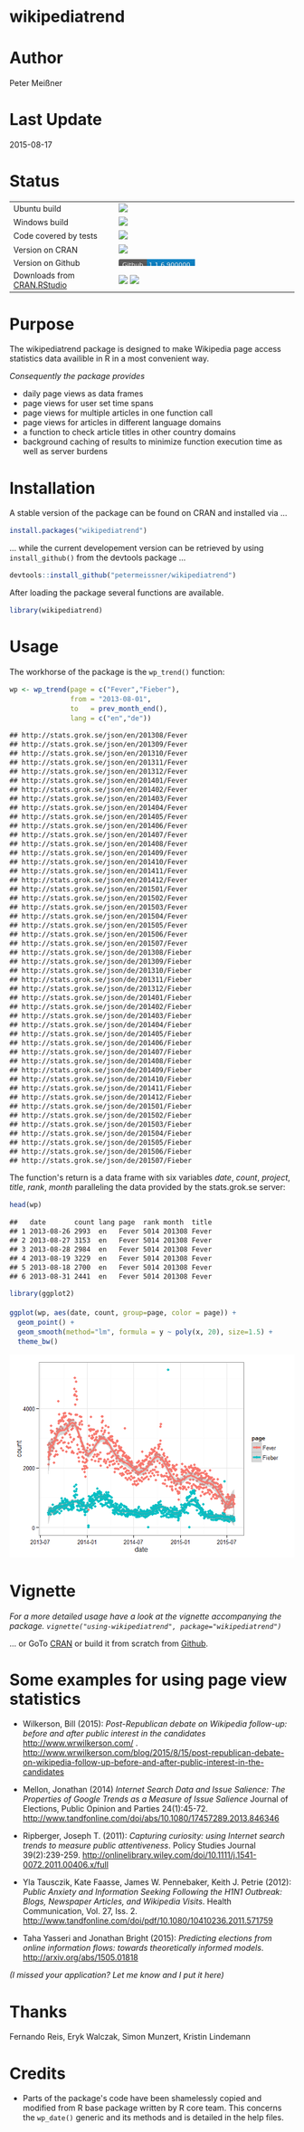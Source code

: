 # wikipediatrend

# Author

Peter Meißner



# Last Update

2015-08-17





# Status

<table>
<tr>
<td> 
Ubuntu build </td>
<td> 
<img src="https://api.travis-ci.org/petermeissner/wikipediatrend.svg?branch=master">
</td>
</tr>
<tr>
<td> 
Windows build
</td>
<td> 
<img src="http://ci.appveyor.com/api/projects/status/github/petermeissner/wikipediatrend">
</td>
</tr>
<tr>
<td> 
Code covered by tests
</td>
<td> 
<img src="https://coveralls.io/repos/petermeissner/wikipediatrend/badge.svg">
</td>
</tr>
<tr>
<td>
Version on CRAN  
</td> 
<td>
<img src="http://www.r-pkg.org/badges/version/wikipediatrend">
</td>
</tr>
<tr>
<td>
Version on Github
</td> 
<td>

<svg xmlns="http://www.w3.org/2000/svg" width="500" height="20">
  <linearGradient id="b" x2="0" y2="100%">
    <stop offset="0" stop-color="#bbb" stop-opacity=".1"/>
    <stop offset="1" stop-opacity=".1"/>
  </linearGradient>
  <mask id="a">
    <rect width="500" height="20" rx="3" fill="#fff"/>
  </mask>
<g mask="url(#a)"><path fill="#555" d="M0 0h50v20H0z"/>
    <path fill="#007ec6" d="M50 0h85v20H50z"/>
    <path fill="url(#b)" d="M0 0h135v20H0z"/>
  </g>
  <g fill="#fff" text-anchor="middle" font-family="DejaVu Sans,Verdana,Geneva,sans-serif" font-size="11">
    <text x="25" y="15" fill="#010101" fill-opacity=".3">
      Github
    </text>
    <text x="25" y="14">
      Github
    </text>
    <text x="90" y="15" fill="#010101" fill-opacity=".3">
      1.1.6.900000
    </text>
    <text x="90" y="14">
      1.1.6.900000
    </text>
  </g>
</svg>
</td>
</tr>

<tr>
<td>
Downloads from <a href='http://cran.rstudio.com/'>CRAN.RStudio</a>&nbsp;&nbsp;&nbsp;
</td>
<td>
<img src="http://cranlogs.r-pkg.org/badges/grand-total/wikipediatrend">
<img src="http://cranlogs.r-pkg.org/badges/wikipediatrend">
</td>
</tr>

</table>





# Purpose

The wikipediatrend package is designed to make Wikipedia page access statistics data availible in R in a most convenient way. 

*Consequently the package provides* 

- daily page views as data frames 
- page views for user set time spans
- page views for multiple articles in one function call
- page views for articles in different language domains
- a function to check article titles in other country domains
- background caching of results to minimize function execution time as well as server burdens






# Installation 

A stable version of the package can be found on CRAN and installed via ...

```r
install.packages("wikipediatrend")
```

... while the current developement version can be retrieved by using `install_github()` from the devtools package ... 


```r
devtools::install_github("petermeissner/wikipediatrend")
```

After loading the package several functions are available.


```r
library(wikipediatrend)
```




# Usage


The workhorse of the package is the `wp_trend()` function:


```r
wp <- wp_trend(page = c("Fever","Fieber"), 
               from = "2013-08-01", 
               to   = prev_month_end(), 
               lang = c("en","de"))
```

```
## http://stats.grok.se/json/en/201308/Fever
## http://stats.grok.se/json/en/201309/Fever
## http://stats.grok.se/json/en/201310/Fever
## http://stats.grok.se/json/en/201311/Fever
## http://stats.grok.se/json/en/201312/Fever
## http://stats.grok.se/json/en/201401/Fever
## http://stats.grok.se/json/en/201402/Fever
## http://stats.grok.se/json/en/201403/Fever
## http://stats.grok.se/json/en/201404/Fever
## http://stats.grok.se/json/en/201405/Fever
## http://stats.grok.se/json/en/201406/Fever
## http://stats.grok.se/json/en/201407/Fever
## http://stats.grok.se/json/en/201408/Fever
## http://stats.grok.se/json/en/201409/Fever
## http://stats.grok.se/json/en/201410/Fever
## http://stats.grok.se/json/en/201411/Fever
## http://stats.grok.se/json/en/201412/Fever
## http://stats.grok.se/json/en/201501/Fever
## http://stats.grok.se/json/en/201502/Fever
## http://stats.grok.se/json/en/201503/Fever
## http://stats.grok.se/json/en/201504/Fever
## http://stats.grok.se/json/en/201505/Fever
## http://stats.grok.se/json/en/201506/Fever
## http://stats.grok.se/json/en/201507/Fever
## http://stats.grok.se/json/de/201308/Fieber
## http://stats.grok.se/json/de/201309/Fieber
## http://stats.grok.se/json/de/201310/Fieber
## http://stats.grok.se/json/de/201311/Fieber
## http://stats.grok.se/json/de/201312/Fieber
## http://stats.grok.se/json/de/201401/Fieber
## http://stats.grok.se/json/de/201402/Fieber
## http://stats.grok.se/json/de/201403/Fieber
## http://stats.grok.se/json/de/201404/Fieber
## http://stats.grok.se/json/de/201405/Fieber
## http://stats.grok.se/json/de/201406/Fieber
## http://stats.grok.se/json/de/201407/Fieber
## http://stats.grok.se/json/de/201408/Fieber
## http://stats.grok.se/json/de/201409/Fieber
## http://stats.grok.se/json/de/201410/Fieber
## http://stats.grok.se/json/de/201411/Fieber
## http://stats.grok.se/json/de/201412/Fieber
## http://stats.grok.se/json/de/201501/Fieber
## http://stats.grok.se/json/de/201502/Fieber
## http://stats.grok.se/json/de/201503/Fieber
## http://stats.grok.se/json/de/201504/Fieber
## http://stats.grok.se/json/de/201505/Fieber
## http://stats.grok.se/json/de/201506/Fieber
## http://stats.grok.se/json/de/201507/Fieber
```

The function's return is a data frame with six variables *date*, *count*, *project*, *title*, *rank*, *month* paralleling the data provided by the stats.grok.se server:


```r
head(wp)
```

```
##   date       count lang page  rank month  title
## 1 2013-08-26 2993  en   Fever 5014 201308 Fever
## 2 2013-08-27 3153  en   Fever 5014 201308 Fever
## 3 2013-08-28 2984  en   Fever 5014 201308 Fever
## 4 2013-08-19 3229  en   Fever 5014 201308 Fever
## 5 2013-08-18 2700  en   Fever 5014 201308 Fever
## 6 2013-08-31 2441  en   Fever 5014 201308 Fever
```


```r
library(ggplot2)

ggplot(wp, aes(date, count, group=page, color = page)) + 
  geom_point() +
  geom_smooth(method="lm", formula = y ~ poly(x, 20), size=1.5) +
  theme_bw()
```

![](Readme_files/figure-html/unnamed-chunk-7-1.png) 




# Vignette

*For a more detailed usage have a look at the vignette accompanying the package. `vignette("using-wikipediatrend", package="wikipediatrend")`*

... or GoTo [CRAN](http://cran.r-project.org/web/packages/wikipediatrend/index.html) or build it from scratch from [Github](https://raw.githubusercontent.com/petermeissner/wikipediatrend/master/vignettes/using-wikipediatrend.Rmd).



# Some examples for using page view statistics


- Wilkerson, Bill (2015): *Post-Republican debate on Wikipedia follow-up: before and after public interest in the candidates* http://www.wrwilkerson.com/ . 
http://www.wrwilkerson.com/blog/2015/8/15/post-republican-debate-on-wikipedia-follow-up-before-and-after-public-interest-in-the-candidates

- Mellon, Jonathan (2014) *Internet Search Data and Issue Salience: The Properties of Google Trends as a Measure of Issue Salience* Journal of Elections, Public Opinion and Parties 24(1):45-72.
http://www.tandfonline.com/doi/abs/10.1080/17457289.2013.846346 

- Ripberger, Joseph T. (2011): *Capturing curiosity: using Internet search trends to measure public attentiveness*. Policy Studies Journal 39(2):239-259.
http://onlinelibrary.wiley.com/doi/10.1111/j.1541-0072.2011.00406.x/full

- Yla Tausczik, Kate Faasse, James W. Pennebaker, Keith J. Petrie (2012): *Public Anxiety and Information Seeking Following the H1N1 Outbreak: Blogs, Newspaper Articles, and Wikipedia Visits*. Health Communication, Vol. 27, Iss. 2.
 http://www.tandfonline.com/doi/pdf/10.1080/10410236.2011.571759

- Taha Yasseri and Jonathan Bright (2015): *Predicting elections from online information flows: towards theoretically informed models*. http://arxiv.org/abs/1505.01818

 
*(I missed your application? Let me know and I put it here)*



# Thanks 

Fernando Reis, Eryk Walczak, Simon Munzert, Kristin Lindemann





# Credits

- Parts of the package's code have been shamelessly copied and modified from R base package written by R core team. This concerns the `wp_date()` generic and its methods and is detailed in the help files. 







